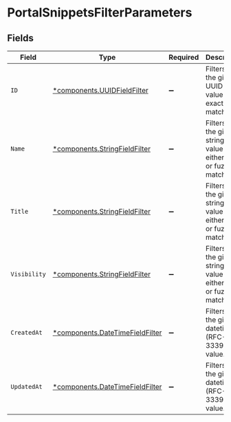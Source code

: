 # PortalSnippetsFilterParameters


## Fields

| Field                                                                             | Type                                                                              | Required                                                                          | Description                                                                       |
| --------------------------------------------------------------------------------- | --------------------------------------------------------------------------------- | --------------------------------------------------------------------------------- | --------------------------------------------------------------------------------- |
| `ID`                                                                              | [*components.UUIDFieldFilter](../../models/components/uuidfieldfilter.md)         | :heavy_minus_sign:                                                                | Filters on the given UUID field value by exact match.                             |
| `Name`                                                                            | [*components.StringFieldFilter](../../models/components/stringfieldfilter.md)     | :heavy_minus_sign:                                                                | Filters on the given string field value by either exact or fuzzy match.           |
| `Title`                                                                           | [*components.StringFieldFilter](../../models/components/stringfieldfilter.md)     | :heavy_minus_sign:                                                                | Filters on the given string field value by either exact or fuzzy match.           |
| `Visibility`                                                                      | [*components.StringFieldFilter](../../models/components/stringfieldfilter.md)     | :heavy_minus_sign:                                                                | Filters on the given string field value by either exact or fuzzy match.           |
| `CreatedAt`                                                                       | [*components.DateTimeFieldFilter](../../models/components/datetimefieldfilter.md) | :heavy_minus_sign:                                                                | Filters on the given datetime (RFC-3339) field value.                             |
| `UpdatedAt`                                                                       | [*components.DateTimeFieldFilter](../../models/components/datetimefieldfilter.md) | :heavy_minus_sign:                                                                | Filters on the given datetime (RFC-3339) field value.                             |